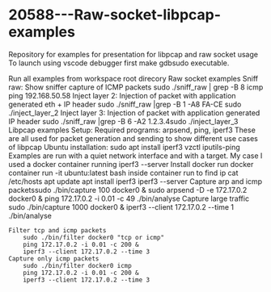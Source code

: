 # 20588---Raw-socket-libpcap-examples
Repository for examples for presentation for libpcap and raw socket usage
To launch using vscode debugger first make gdbsudo executable.


Run all examples from workspace root direcory
Raw socket examples
    Sniff raw: Show sniffer capture of ICMP packets​
        sudo ./sniff_raw | grep -B 8 icmp​
        ping 192.168.50.58​
    Inject layer 2: Injection of packet with application generated eth + IP header​
        sudo ./sniff_raw |grep -B 1 -A8 FA-CE​
        sudo ./inject_layer_2​
    Inject layer 3:  Injection of packet with application generated IP header​
        sudo ./sniff_raw |grep -B 6 -A2 1.2.3.4​
        sudo ./inject_layer_3​
Libpcap examples
Setup:
    Required programs: arpsend, ping, iperf3​
    These are all used for packet generation and sending to show different use cases of libpcap
        Ubuntu installation:
            sudo apt install iperf3 vzctl iputils-ping​
    Examples are run with a quiet network interface and with a target.
    My case I used a docker container running iperf3 --server
        Install docker
            run docker container run -it ubuntu:latest bash
            inside container run
                to find ip
                    cat /etc/hosts
                apt update
                apt install iperf3
                iperf3 --server
    Capture arp and icmp packets​
        sudo ./bin/capture 100 docker0 &
        sudo arpsend -D -e 172.17.0.2 docker0 &
        ping 172.17.0.2 -i 0.01 -c 49
        ./bin/analyse
    Capture large traffic​
        sudo ./bin/capture 1000 docker0 &
        iperf3 --client 172.17.0.2 --time 1
        ./bin/analyse


    Filter tcp and icmp packets​
        sudo ./bin/filter docker0 "tcp or icmp"
        ping 172.17.0.2 -i 0.01 -c 200 &
        iperf3 --client 172.17.0.2 --time 3
    Capture only icmp packets​
        sudo ./bin/filter docker0 icmp 
        ping 172.17.0.2 -i 0.01 -c 200 &
        iperf3 --client 172.17.0.2 --time 3


   